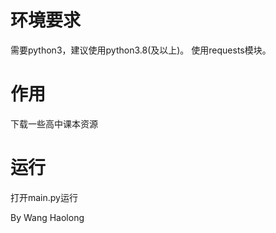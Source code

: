 # 环境要求
需要python3，建议使用python3.8(及以上)。
使用requests模块。
# 作用
下载一些高中课本资源
# 运行
打开main.py运行

By Wang Haolong